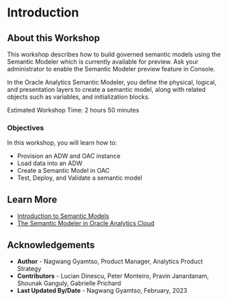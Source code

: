 # Introduction

## About this Workshop

This workshop describes how to build governed semantic models using the Semantic Modeler which is currently available for preview. Ask your administrator to enable the Semantic Modeler preview feature in Console.

In the Oracle Analytics Semantic Modeler, you define the physical, logical, and presentation layers to create a semantic model, along with related objects such as variables, and initialization blocks.

Estimated Workshop Time: 2 hours 50 minutes


### Objectives

In this workshop, you will learn how to:
* Provision an ADW and OAC instance
* Load data into an ADW
* Create a Semantic Model in OAC
* Test, Deploy, and Validate a semantic model


## Learn More
* [Introduction to Semantic Models](https://docs.oracle.com/en/cloud/paas/analytics-cloud/acmdg/introduction-semantic-models.html)
* [The Semantic Modeler in Oracle Analytics Cloud](https://blogs.oracle.com/analytics/post/the-semantic-modeler-in-oracle-analytics-cloud)

## Acknowledgements
* **Author** - Nagwang Gyamtso, Product Manager, Analytics Product Strategy
* **Contributors** -  Lucian Dinescu, Peter Monteiro, Pravin Janardanam, Shounak Ganguly, Gabrielle Prichard
* **Last Updated By/Date** - Nagwang Gyamtso, February, 2023
